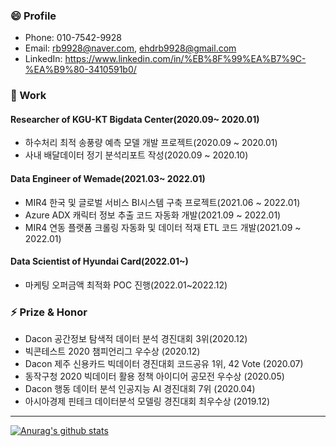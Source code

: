 ### 😄 Profile
- Phone: 010-7542-9928
- Email: rb9928@naver.com, ehdrb9928@gmail.com
- LinkedIn: https://www.linkedin.com/in/%EB%8F%99%EA%B7%9C-%EA%B9%80-3410591b0/

### 🔭 Work 
#### Researcher of KGU-KT Bigdata Center(2020.09~ 2020.01)
- 하수처리 최적 송풍량 예측 모델 개발 프로젝트(2020.09 ~ 2020.01)
- 사내 배달데이터  정기 분석리포트 작성(2020.09 ~ 2020.10)
#### Data Engineer of Wemade(2021.03~ 2022.01)
- MIR4 한국 및 글로벌 서비스 BI시스템 구축 프로젝트(2021.06 ~ 2022.01)
- Azure ADX 캐릭터 정보 추출 코드 자동화 개발(2021.09 ~ 2022.01)
- MIR4 연동 플랫폼 크롤링 자동화 및 데이터 적재 ETL 코드 개발(2021.09 ~ 2022.01)
#### Data Scientist of Hyundai Card(2022.01~)
- 마케팅 오퍼금액 최적화 POC 진행(2022.01~2022.12)

### ⚡ Prize & Honor
- Dacon 공간정보 탐색적 데이터 분석 경진대회 3위(2020.12)
- 빅콘테스트 2020 챔피언리그 우수상 (2020.12)
- Dacon 제주 신용카드 빅데이터 경진대회 코드공유 1위, 42 Vote (2020.07)
- 동작구청 2020 빅데이터 활용 정책 아이디어 공모전 우수상 (2020.05)
- Dacon 행동 데이터 분석 인공지능 AI 경진대회 7위 (2020.04)
- 아시아경제 핀테크 데이터분석 모델링 경진대회 최우수상 (2019.12)

---
[![Anurag's github stats](https://github-readme-stats.vercel.app/api?username=DrumDong)](https://github.com/anuraghazra/github-readme-stats)

<!--
**DrumDong/DrumDong** is a ✨ _special_ ✨ repository because its `README.md` (this file) appears on your GitHub profile.

Here are some ideas to get you started:

- 🔭 I’m currently working on 
- 🌱 I’m currently learning ...
- 👯 I’m looking to collaborate on ...
- 🤔 I’m looking for help with ...
- 💬 Ask me about ...
- 📫 How to reach me: ...
- 😄 Pronouns: ...
- ⚡ Fun fact: ...
-->
